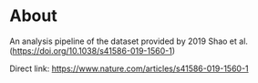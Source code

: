 # About

An analysis pipeline of the dataset provided by 2019 Shao et al.
(https://doi.org/10.1038/s41586-019-1560-1)

Direct link: https://www.nature.com/articles/s41586-019-1560-1


